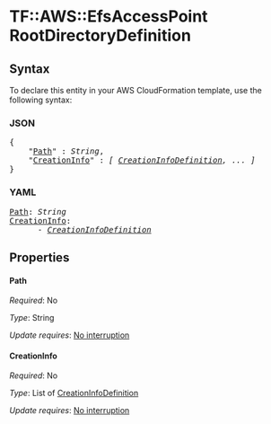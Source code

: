 # TF::AWS::EfsAccessPoint RootDirectoryDefinition

## Syntax

To declare this entity in your AWS CloudFormation template, use the following syntax:

### JSON

<pre>
{
    "<a href="#path" title="Path">Path</a>" : <i>String</i>,
    "<a href="#creationinfo" title="CreationInfo">CreationInfo</a>" : <i>[ <a href="creationinfodefinition.md">CreationInfoDefinition</a>, ... ]</i>
}
</pre>

### YAML

<pre>
<a href="#path" title="Path">Path</a>: <i>String</i>
<a href="#creationinfo" title="CreationInfo">CreationInfo</a>: <i>
      - <a href="creationinfodefinition.md">CreationInfoDefinition</a></i>
</pre>

## Properties

#### Path

_Required_: No

_Type_: String

_Update requires_: [No interruption](https://docs.aws.amazon.com/AWSCloudFormation/latest/UserGuide/using-cfn-updating-stacks-update-behaviors.html#update-no-interrupt)

#### CreationInfo

_Required_: No

_Type_: List of <a href="creationinfodefinition.md">CreationInfoDefinition</a>

_Update requires_: [No interruption](https://docs.aws.amazon.com/AWSCloudFormation/latest/UserGuide/using-cfn-updating-stacks-update-behaviors.html#update-no-interrupt)

